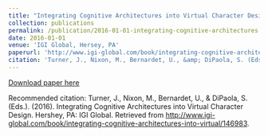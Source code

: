 ```yaml
---
title: "Integrating Cognitive Architectures into Virtual Character Design"
collection: publications
permalink: /publication/2016-01-01-integrating-cognitive-architectures
date: 2016-01-01
venue: 'IGI Global, Hersey, PA'
paperurl: 'http://www.igi-global.com/book/integrating-cognitive-architectures-into-virtual/146983'
citation: 'Turner, J., Nixon, M., Bernardet, U., &amp; DiPaola, S. (Eds.). (2016). Integrating Cognitive Architectures into Virtual Character Design. Hershey, PA: IGI Global. Retrieved from http://www.igi-global.com/book/integrating-cognitive-architectures-into-virtual/146983. '
---
```


<a href='http://www.igi-global.com/book/integrating-cognitive-architectures-into-virtual/146983'>Download paper here</a>

Recommended citation: Turner, J., Nixon, M., Bernardet, U., & DiPaola, S. (Eds.). (2016). Integrating Cognitive Architectures into Virtual Character Design. Hershey, PA: IGI Global. Retrieved from http://www.igi-global.com/book/integrating-cognitive-architectures-into-virtual/146983. 